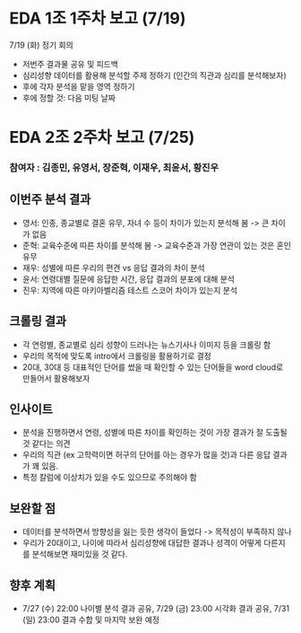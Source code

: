 # EDA 1조 1주차 보고 (7/19)

7/19 (화) 정기 회의
- 저번주 결과물 공유 및 피드백
- 심리성향 데이터를 활용해 분석할 주제 정하기 (인간의 직관과 심리를 분석해보자)
- 후에 각자 분석을 맡을 영역 정하기
- 후에 정할 것: 다음 미팅 날짜


# EDA 2조 2주차 보고 (7/25)

### 참여자 : 김종민, 유영서, 장준혁, 이재우, 최윤서, 황진우
## 이번주 분석 결과
- 영서: 인종, 종교별로 결혼 유무, 자녀 수 등이 차이가 있는지 분석해 봄 -> 큰 차이가 없음
- 준혁: 교육수준에 따른 차이를 분석해 봄 -> 교육수준과 가장 연관이 있는 것은 혼인 유무
- 재우: 성별에 따른 우리의 편견 vs 응답 결과의 차이 분석
- 윤서: 연령대별 질문에 응답한 시간, 응답 결과의 분포에 대해 분석
- 진우: 지역에 따른 마키아벨리즘 테스트 스코어 차이가 있는지 분석

## 크롤링 결과
- 각 연령별, 종교별로 심리 성향이 드러나는 뉴스기사나 이미지 등을 크롤링 함
- 우리의 목적에 맞도록 intro에서 크롤링을 활용하기로 결정
- 20대, 30대 등 대표적인 단어를 썼을 때 확인할 수 있는 단어들을 word cloud로 만들어서 활용해보자

## 인사이트
- 분석을 진행하면서 연령, 성별에 따른 차이를 확인하는 것이 가장 결과가 잘 도출될 것 같다는 의견
- 우리의 직관 (ex 고학력이면 허구의 단어를 아는 경우가 많을 것)과 다른 응답 결과가 꽤 있음.
- 특정 칼럼에 이상치가 있을 수도 있으므로 주의해야 함

## 보완할 점
- 데이터를 분석하면서 방향성을 잃는 듯한 생각이 들었다 -> 목적성이 부족하지 않나
- 우리가 20대이고, 나이에 따라서 심리성향에 대답한 결과나 성격이 어떻게 다른지를 분석해보면 재미있을 것 같다.

## 향후 계획
- 7/27 (수) 22:00 나이별 분석 결과 공유, 7/29 (금) 23:00 시각화 결과 공유, 7/31 (일) 23:00 결과 수합 및 마지막 보완 예정

